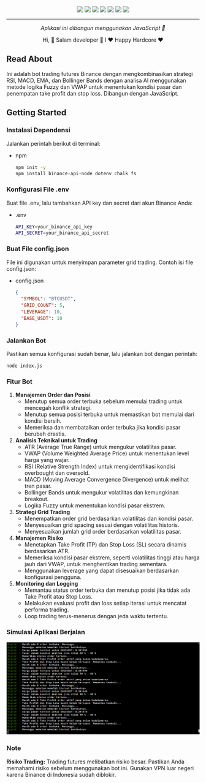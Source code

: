 <!-- EN -->

<div align="center">
<a href="z"><img src="https://img.shields.io/badge/ChatGPT-74aa9c?style=for-the-badge&logo=openai&logoColor=white"/></a>
<a href="z"><img src="https://img.shields.io/badge/Bitcoin-000000?style=for-the-badge&logo=bitcoin&logoColor=white"/></a>
<a href="z"><img src="https://img.shields.io/badge/Ethereum-3C3C3D?style=for-the-badge&logo=Ethereum&logoColor=white"/></a>
<a href="z"><img src="https://img.shields.io/badge/Litecoin-A6A9AA?style=for-the-badge&logo=Litecoin&logoColor=white"/></a>
<a href="z"><img src="https://img.shields.io/badge/.NET-512BD4?style=for-the-badge&logo=dotnet&logoColor=white"/></a>
<a href="z"><img src="https://img.shields.io/badge/Visual_Studio-5C2D91?style=for-the-badge&logo=visual%20studio&logoColor=white"/></a>
<a href="z"><img src="https://img.shields.io/badge/VSCode-0078D4?style=for-the-badge&logo=visual%20studio%20code&logoColor=white"/></a>
</div>

---

<p align="center">
  <i align="center">Aplikasi ini dibangun menggunakan JavaScript 🚀</i>
</p>
<p align="center">
  Hi, 🚀 Salam developer 🚀 I ❤️ Happy Hardcore ❤️
</p>

## Read About

Ini adalah bot trading futures Binance
dengan mengkombinasikan strategi RSI, MACD, EMA, dan Bollinger Bands dengan analisa AI menggunakan metode logika Fuzzy dan VWAP untuk menentukan kondisi pasar dan penempatan take profit dan stop loss. Dibangun dengan JavaScript.

<!-- GETTING STARTED -->

## Getting Started

### Instalasi Dependensi

Jalankan perintah berikut di terminal:

- npm
  ```sh
  npm init -y
  npm install binance-api-node dotenv chalk fs
  ```

### Konfigurasi File .env

Buat file .env, lalu tambahkan API key dan secret dari akun Binance Anda:

- .env
  ```sh
  API_KEY=your_binance_api_key
  API_SECRET=your_binance_api_secret
  ```

### Buat File config.json

File ini digunakan untuk menyimpan parameter grid trading. Contoh isi file config.json:

- config.json
  ```json
  {
    "SYMBOL": "BTCUSDT",
    "GRID_COUNT": 5,
    "LEVERAGE": 10,
    "BASE_USDT": 10
  }
  ```

### Jalankan Bot

Pastikan semua konfigurasi sudah benar, lalu jalankan bot dengan perintah:

```sh
node index.js
```

### Fitur Bot

1. **Manajemen Order dan Posisi**
   - Menutup semua order terbuka sebelum memulai trading untuk mencegah konflik strategi.
   - Menutup semua posisi terbuka untuk memastikan bot memulai dari kondisi bersih.
   - Memeriksa dan membatalkan order terbuka jika kondisi pasar berubah drastis.
2. **Analisis Teknikal untuk Trading**
   - ATR (Average True Range) untuk mengukur volatilitas pasar.
   - VWAP (Volume Weighted Average Price) untuk menentukan level harga yang wajar.
   - RSI (Relative Strength Index) untuk mengidentifikasi kondisi overbought dan oversold.
   - MACD (Moving Average Convergence Divergence) untuk melihat tren pasar.
   - Bollinger Bands untuk mengukur volatilitas dan kemungkinan breakout.
   - Logika Fuzzy untuk menentukan kondisi pasar ekstrem.
3. **Strategi Grid Trading**
   - Menempatkan order grid berdasarkan volatilitas dan kondisi pasar.
   - Menyesuaikan grid spacing sesuai dengan volatilitas historis.
   - Menyesuaikan jumlah grid order berdasarkan volatilitas pasar.
4. **Manajemen Risiko**
   - Menetapkan Take Profit (TP) dan Stop Loss (SL) secara dinamis berdasarkan ATR.
   - Memeriksa kondisi pasar ekstrem, seperti volatilitas tinggi atau harga jauh dari VWAP, untuk menghentikan trading sementara.
   - Menggunakan leverage yang dapat disesuaikan berdasarkan konfigurasi pengguna.
5. **Monitoring dan Logging**
   - Memantau status order terbuka dan menutup posisi jika tidak ada Take Profit atau Stop Loss.
   - Melakukan evaluasi profit dan loss setiap iterasi untuk mencatat performa trading.
   - Loop trading terus-menerus dengan jeda waktu tertentu.

### Simulasi Aplikasi Berjalan

<div align="center">
<a href="z"><img src="https://github.com/itsmtt/Cuan-emmeril/blob/main/img/code_runing.png"/></a>
</div>

### Note

**Risiko Trading:** Trading futures melibatkan risiko besar. Pastikan Anda memahami risiko sebelum menggunakan bot ini.
Gunakan VPN luar negeri karena Binance di Indonesia sudah diblokir.
